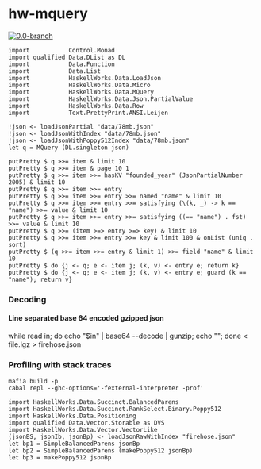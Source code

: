 # hw-mquery
[![0.0-branch](https://circleci.com/gh/haskell-works/hw-mquery/tree/0.0-branch.svg?style=svg)](https://circleci.com/gh/haskell-works/hw-mquery/tree/0.0-branch)

```
import           Control.Monad
import qualified Data.DList as DL
import           Data.Function
import           Data.List
import           HaskellWorks.Data.LoadJson
import           HaskellWorks.Data.Micro
import           HaskellWorks.Data.MQuery
import           HaskellWorks.Data.Json.PartialValue
import           HaskellWorks.Data.Row
import           Text.PrettyPrint.ANSI.Leijen
```

```
!json <- loadJsonPartial "data/78mb.json"
!json <- loadJsonWithIndex "data/78mb.json"
!json <- loadJsonWithPoppy512Index "data/78mb.json"
let q = MQuery (DL.singleton json)
```

```
putPretty $ q >>= item & limit 10
putPretty $ q >>= item & page 10 1
putPretty $ q >>= item >>= hasKV "founded_year" (JsonPartialNumber 2005) & limit 10
putPretty $ q >>= item >>= entry
putPretty $ q >>= item >>= entry >>= named "name" & limit 10
putPretty $ q >>= item >>= entry >>= satisfying (\(k, _) -> k == "name") >>= value & limit 10
putPretty $ q >>= item >>= entry >>= satisfying ((== "name") . fst) >>= value & limit 10
putPretty $ q >>= (item >=> entry >=> key) & limit 10
putPretty $ q >>= item >>= entry >>= key & limit 100 & onList (uniq . sort)
putPretty $ (q >>= item >>= entry & limit 1) >>= field "name" & limit 10
putPretty $ do {j <- q; e <- item j; (k, v) <- entry e; return k}
putPretty $ do {j <- q; e <- item j; (k, v) <- entry e; guard (k == "name"); return v}
```

### Decoding
#### Line separated base 64 encoded gzipped json
while read in; do echo "$in" | base64 --decode | gunzip; echo ""; done < file.lgz > firehose.json

### Profiling with stack traces
```
mafia build -p
cabal repl --ghc-options='-fexternal-interpreter -prof'
```

```
import HaskellWorks.Data.Succinct.BalancedParens
import HaskellWorks.Data.Succinct.RankSelect.Binary.Poppy512
import HaskellWorks.Data.Positioning
import qualified Data.Vector.Storable as DVS
import HaskellWorks.Data.Vector.VectorLike
(jsonBS, jsonIb, jsonBp) <- loadJsonRawWithIndex "firehose.json"
let bp1 = SimpleBalancedParens jsonBp
let bp2 = SimpleBalancedParens (makePoppy512 jsonBp)
let bp3 = makePoppy512 jsonBp
```
